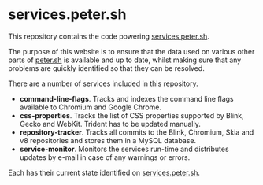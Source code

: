 services.peter.sh
=================
This repository contains the code powering [services.peter.sh](https://services.peter.sh/).

The purpose of this website is to ensure that the data used on various other parts of [peter.sh](https://peter.sh/) is available and up to date, whilst making sure that any problems are quickly identified so that they can be resolved.

There are a number of services included in this repository.

* **command-line-flags**. Tracks and indexes the command line flags available to Chromium and Google Chrome.
* **css-properties**. Tracks the list of CSS properties supported by Blink, Gecko and WebKit. Trident has to be updated manually.
* **repository-tracker**. Tracks all commits to the Blink, Chromium, Skia and v8 repositories and stores them in a MySQL database.
* **service-monitor**. Monitors the services run-time and distributes updates by e-mail in case of any warnings or errors.

Each has their current state identified on [services.peter.sh](https://services.peter.sh/).
